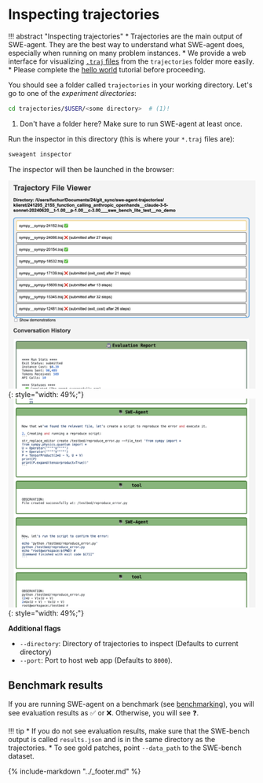 # Inspecting trajectories

!!! abstract "Inspecting trajectories"
    * Trajectories are the main output of SWE-agent. They are the best way to understand what SWE-agent does, especially when running on many problem instances.
    * We provide a web interface for visualizing [`.traj` files](trajectories.md) from the `trajectories` folder more easily.
    * Please complete the [hello world](hello_world.md) tutorial before proceeding.

You should see a folder called `trajectories` in your working directory. Let's go to one of the *experiment directories*:

```bash
cd trajectories/$USER/<some directory>  # (1)!
```

1. Don't have a folder here? Make sure to run SWE-agent at least once.

Run the inspector in this directory (this is where your `*.traj` files are):

```bash
sweagent inspector
```
The inspector will then be launched in the browser:

![trajectory inspector](../assets/inspector_1.png){: style="width: 49%;"}
![trajectory inspector](../assets/inspector_2.png){: style="width: 49%;"}

**Additional flags**

- `--directory`: Directory of trajectories to inspect (Defaults to current directory)
- `--port`: Port to host web app (Defaults to `8000`).

## Benchmark results

If you are running SWE-agent on a benchmark (see [benchmarking](benchmarking.md)), you will see evaluation results as ✅ or ❌.
Otherwise, you will see ❓.

!!! tip
    * If you do not see evaluation results, make sure that the SWE-bench output
      is called `results.json` and is in the same directory as the trajectories.
    * To see gold patches, point `--data_path` to the SWE-bench dataset.


{% include-markdown "../_footer.md" %}
